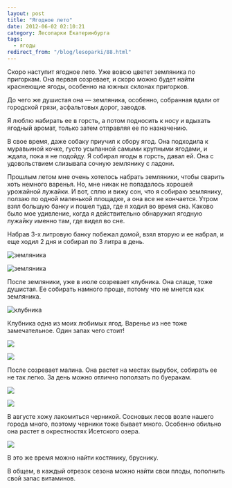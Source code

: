 ```yaml
---
layout: post
title: "Ягодное лето"
date: 2012-06-02 02:10:21
category: Лесопарки Екатеринбурга
tags:
  - ягоды
redirect_from: "/blog/lesoparki/88.html"
---
```

Скоро наступит ягодное лето. Уже вовсю цветет земляника по пригоркам.
Она первая созревает, и скоро можно будет найти краснеющие ягоды,
особенно на южных склонах пригорков.

До чего же душистая она — земляника, особенно, собранная вдали от
городской грязи, асфальтовых дорог, заводов.

Я люблю набирать ее в горсть, а потом подносить к носу и вдыхать ягодный
аромат, только затем отправляя ее по назначению.

В свое время, даже собаку приучил к сбору ягод. Она подходила к
муравьиной кочке, густо усыпанной самыми крупными ягодами, и ждала, пока
я не подойду. Я собирал ягоды в горсть, давал ей. Она с удовольствием
слизывала сочную землянику с ладони.

Прошлым летом мне очень хотелось набрать земляники, чтобы сварить хоть
немного варенья. Но, мне никак не попадалось хорошей урожайной лужайки.
И вот, сплю и вижу сон, что я собираю землянику, ползаю по одной
маленькой площадке, а она все не кончается. Утром взял большую банку и
пошел туда, где я ходил во время сна. Каково было мое удивление, когда я
действительно обнаружил ягодную лужайку именно там, где видел во сне.

Набрав 3-х литровую банку побежал домой, взял вторую и ее набрал, и еще
ходил 2 дня и собирал по 3 литра в день.

![земляника](http://fishingguru.ru/uploads/images/00/00/01/2012/06/01/50f058.jpg)

![земляника](http://fishingguru.ru/uploads/images/00/00/01/2012/06/01/451eb8.jpg)

После земляники, уже в июле созревает клубника. Она слаще, тоже
душистая. Ее собирать намного проще, потому что не мнется как земляника.

![клубника](http://fishingguru.ru/uploads/images/00/00/01/2012/06/01/c8aefc.jpg)

Клубника одна из моих любимых ягод. Варенье из нее тоже замечательное.
Один запах чего стоит!

![](http://fishingguru.ru/uploads/images/00/00/01/2012/06/01/45c74c.jpg)

![](http://fishingguru.ru/uploads/images/00/00/01/2012/06/01/1d3e2c.jpg)

После созревает малина. Она растет на местах вырубок, собирать ее не так
легко. За день можно отлично поползать по буеракам.

![](http://fishingguru.ru/uploads/images/00/00/01/2012/06/01/aa46b4.jpg)

![](http://fishingguru.ru/uploads/images/00/00/01/2012/06/01/5b99e9.jpg)

В августе хожу лакомиться черникой. Сосновых лесов возле нашего города
много, поэтому черники тоже бывает много. Особенно обильно она растет в
окрестностях Исетского озера.

![](http://fishingguru.ru/uploads/images/00/00/01/2012/06/01/372af5.jpg)

В это же время можно найти костянику, бруснику.

В общем, в каждый отрезок сезона можно найти свои плоды, пополнить свой
запас витаминов.
